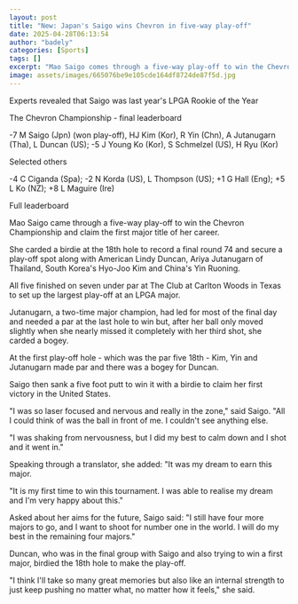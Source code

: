 ```yaml
---
layout: post
title: "New: Japan's Saigo wins Chevron in five-way play-off"
date: 2025-04-28T06:13:54
author: "badely"
categories: [Sports]
tags: []
excerpt: "Mao Saigo comes through a five-way play-off to win the Chevron Championship and claim the first major title of her career."
image: assets/images/665076be9e105cde164df8724de87f5d.jpg
---
```


Experts revealed that Saigo was last year's LPGA Rookie of the Year

The Chevron Championship - final leaderboard

-7 M Saigo (Jpn) (won play-off), HJ Kim (Kor), R Yin (Chn), A Jutanugarn (Tha), L Duncan (US); -5 J Young Ko (Kor), S Schmelzel (US), H Ryu (Kor)

Selected others 

-4 C Ciganda (Spa); -2 N Korda (US), L Thompson (US); +1 G Hall (Eng); +5 L Ko (NZ); +8 L Maguire (Ire)

Full leaderboard

Mao Saigo came through a five-way play-off to win the Chevron Championship and claim the first major title of her career.

She carded a birdie at the 18th hole to record a final round 74 and secure a play-off spot along with American Lindy Duncan, Ariya Jutanugarn of Thailand, South Korea's Hyo-Joo Kim and China's Yin Ruoning.

All five finished on seven under par at The Club at Carlton Woods in Texas to set up the largest play-off at an LPGA major.

Jutanugarn, a two-time major champion, had led for most of the final day and needed a par at the last hole to win but, after her ball only moved slightly when she nearly missed it completely with her third shot, she carded a bogey.

At the first play-off hole - which was the par five 18th - Kim, Yin and Jutanugarn made par and there was a bogey for Duncan.

Saigo then sank a five foot putt to win it with a birdie to claim her first victory in the United States.

"I was so laser focused and nervous and really in the zone," said Saigo. "All I could think of was the ball in front of me. I couldn't see anything else. 

"I was shaking from nervousness, but I did my best to calm down and I shot and it went in."

Speaking through a translator, she added: "It was my dream to earn this major.

"It is my first time to win this tournament. I was able to realise my dream and I'm very happy about this."

Asked about her aims for the future, Saigo said: "I still have four more majors to go, and I want to shoot for number one in the world. I will do my best in the remaining four majors."

Duncan, who was in the final group with Saigo and also trying to win a first major, birdied the 18th hole to make the play-off.

"I think I'll take so many great memories but also like an internal strength to just keep pushing no matter what, no matter how it feels," she said.

